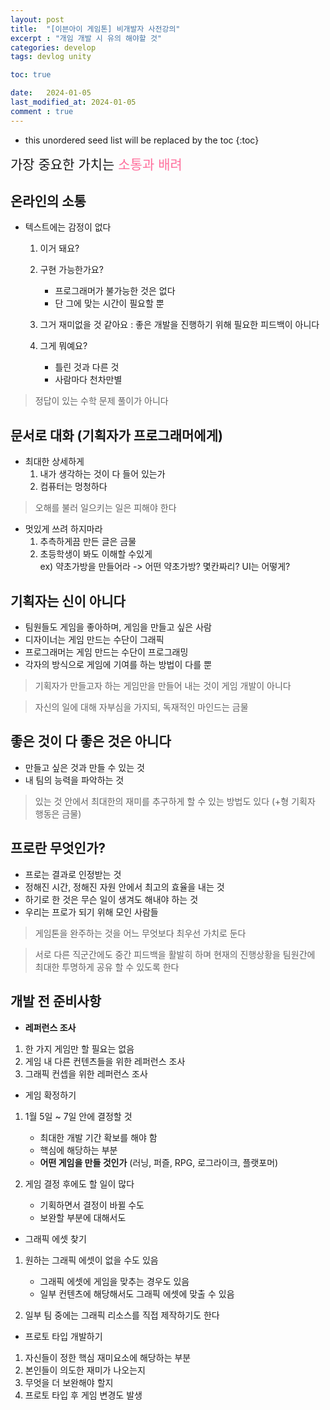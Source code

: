 ```yaml
---
layout: post
title:  "[이븐아이 게임톤] 비개발자 사전강의"
excerpt : "개임 개발 시 유의 해야할 것"
categories: develop
tags: devlog unity

toc: true

date:   2024-01-05
last_modified_at: 2024-01-05
comment : true
---
```


* this unordered seed list will be replaced by the toc
{:toc}  

<span style = "font-size:150%"> 가장 중요한 가치는 <span style="color:#FF6495ED"> 소통과 배려</span></span>

## 온라인의 소통
 - 텍스트에는 감정이 없다  
    1) 이거 돼요?  
    2) 구현 가능한가요?  
       - 프로그래머가 불가능한 것은 없다  
       - 단 그에 맞는 시간이 필요할 뿐  
       
    3) 그거 재미없을 것 같아요 : 좋은 개발을 진행하기 위해 필요한 피드백이 아니다    
    4) 그게 뭐예요?  
       - 틀린 것과 다른 것  
       - 사람마다 천차만별  

 > 정답이 있는 수학 문제 풀이가 아니다

## 문서로 대화 (기획자가 프로그래머에게)
 - 최대한 상세하게  
    1) 내가 생각하는 것이 다 들어 있는가  
    2) 컴퓨터는 멍청하다  

 > 오해를 불러 일으키는 일은 피해야 한다  

 - 멋있게 쓰려 하지마라  
    1) 추측하게끔 만든 글은 금물  
    2) 초등학생이 봐도 이해할 수있게  
    ex) 약초가방을 만들어라 -> 어떤 약초가방? 몇칸짜리? UI는 어떻게?  

## 기획자는 신이 아니다  
 - 팀원들도 게임을 좋아하며, 게임을 만들고 싶은 사람  
 - 디자이너는 게임 만드는 수단이 그래픽  
 - 프로그래머는 게임 만드는 수단이 프로그래밍  
 - 각자의 방식으로 게임에 기여를 하는 방법이 다를 뿐  

 > 기획자가 만들고자 하는 게임만을 만들어 내는 것이 게임 개발이 아니다  

 > 자신의 일에 대해 자부심을 가지되, 독재적인 마인드는 금물

## 좋은 것이 다 좋은 것은 아니다
 - 만들고 싶은 것과 만들 수 있는 것
 - 내 팀의 능력을 파악하는 것  

 > 있는 것 안에서 최대한의 재미를 추구하게 할 수 있는 방법도 있다 (+형 기획자 행동은 금물)

## 프로란 무엇인가?
 - 프로는 결과로 인정받는 것  
 - 정해진 시간, 정해진 자원 안에서 최고의 효율을 내는 것  
 - 하기로 한 것은 무슨 일이 생겨도 해내야 하는 것  
 - 우리는 프로가 되기 위해 모인 사람들  

 > 게임톤을 완주하는 것을 어느 무엇보다 최우선 가치로 둔다  

 > 서로 다른 직군간에도 중간 피드백을 활발히 하며 현재의 진행상황을 팀원간에 최대한 투명하게 공유 할 수 있도록 한다

## 개발 전 준비사항
 - __레퍼런스 조사__  
  1) 한 가지 게임만 할 필요는 없음  
  2) 게임 내 다른 컨텐츠들을 위한 레퍼런스 조사  
  3) 그래픽 컨셉을 위한 레퍼런스 조사  

 - 게임 확정하기  
  1) 1월 5일 ~ 7일 안에 결정할 것  
     - 최대한 개발 기간 확보를 해야 함  
     - 핵심에 해당하는 부분  
     - __어떤 게임을 만들 것인가__ (러닝, 퍼즐, RPG, 로그라이크, 플랫포머)

  2) 게임 결정 후에도 할 일이 많다  
     - 기획하면서 결정이 바뀔 수도  
     - 보완할 부분에 대해서도  

 - 그래픽 에셋 찾기  
  1) 원하는 그래픽 에셋이 없을 수도 있음  
     - 그래픽 에셋에 게임을 맞추는 경우도 있음
     - 일부 컨텐츠에 해당해서도 그래픽 에셋에 맞출 수 있음

  2) 일부 팀 중에는 그래픽 리소스를 직접 제작하기도 한다  

 - 프로토 타입 개발하기  
  1) 자신들이 정한 핵심 재미요소에 해당하는 부분  
  2) 본인들이 의도한 재미가 나오는지  
  3) 무엇을 더 보완해야 할지  
  4) 프로토 타입 후 게임 변경도 발생

